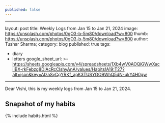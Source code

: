 ```yaml
---
published: false
---
```

---
layout: post
title: Weekly Logs from Jan 15 to Jan 21, 2024
image: https://unsplash.com/photos/0gO3-b-5m80/download?w=800
thumb: https://unsplash.com/photos/0gO3-b-5m80/download?w=800
author: Tushar Sharma;
category: blog
published: true
tags:
  - diary
  - letters
google_sheet_url: >-
  https://sheets.googleapis.com/v4/spreadsheets/1Xb4wV0AOQiGWwXaciIBX-rkFebzg8DlAcRcClshyAnA/values/Habits!A19:T27?alt=json&key=AIzaSyCgYRKf_apK3TUSYGO9WhQ5dN-ukY4H0gw
---

Dear Vishi, this is my weekly logs from Jan 15 to Jan 21, 2024.<!-- truncate_here -->

## Snapshot of my habits

{% include habits.html %}